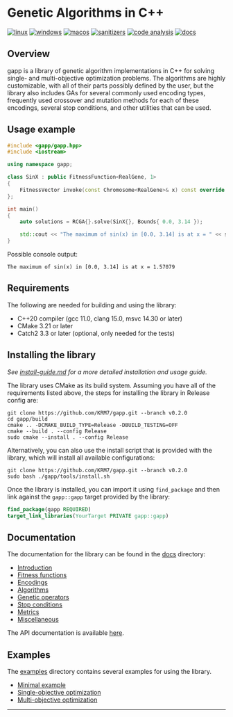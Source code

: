 
# Genetic Algorithms in C++ 

[![linux](https://github.com/KRM7/genetic-algorithms/actions/workflows/linux.yml/badge.svg?branch=master)](https://github.com/KRM7/genetic-algorithms/actions/workflows/linux.yml)
[![windows](https://github.com/KRM7/genetic-algorithms/actions/workflows/windows.yml/badge.svg?branch=master)](https://github.com/KRM7/genetic-algorithms/actions/workflows/windows.yml)
[![macos](https://github.com/KRM7/gapp/actions/workflows/macos.yml/badge.svg?branch=master)](https://github.com/KRM7/gapp/actions/workflows/macos.yml)
[![sanitizers](https://github.com/KRM7/genetic-algorithms/actions/workflows/sanitizers.yml/badge.svg?branch=master)](https://github.com/KRM7/genetic-algorithms/actions/workflows/sanitizers.yml)
[![code analysis](https://github.com/KRM7/genetic-algorithms/actions/workflows/analysis.yml/badge.svg?branch=master)](https://github.com/KRM7/genetic-algorithms/actions/workflows/analysis.yml)
[![docs](https://github.com/KRM7/gapp/actions/workflows/docs.yml/badge.svg?branch=master)](https://github.com/KRM7/gapp/actions/workflows/docs.yml)

## Overview

gapp is a library of genetic algorithm implementations in C++ for solving single-
and multi-objective optimization problems. The algorithms are highly customizable,
with all of their parts possibly defined by the user, but the library also includes
GAs for several commonly used encoding types, frequently used crossover and mutation
methods for each of these encodings, several stop conditions, and other utilities that
can be used.


## Usage example

```cpp
#include <gapp/gapp.hpp>
#include <iostream>

using namespace gapp;

class SinX : public FitnessFunction<RealGene, 1> 
{
    FitnessVector invoke(const Chromosome<RealGene>& x) const override { return { std::sin(x[0]) }; }
};

int main()
{
    auto solutions = RCGA{}.solve(SinX{}, Bounds{ 0.0, 3.14 });

    std::cout << "The maximum of sin(x) in [0.0, 3.14] is at x = " << solutions[0].chromosome[0];
}
```

Possible console output:

```text
The maximum of sin(x) in [0.0, 3.14] is at x = 1.57079
```


## Requirements

The following are needed for building and using the library:

- C++20 compiler (gcc 11.0, clang 15.0, msvc 14.30 or later)
- CMake 3.21 or later
- Catch2 3.3 or later (optional, only needed for the tests)


## Installing the library

*See [install-guide.md](docs/install-guide.md) for a more detailed installation and usage guide.*

The library uses CMake as its build system. Assuming you have all of the requirements
listed above, the steps for installing the library in Release config are:

```shell
git clone https://github.com/KRM7/gapp.git --branch v0.2.0
cd gapp/build
cmake .. -DCMAKE_BUILD_TYPE=Release -DBUILD_TESTING=OFF
cmake --build . --config Release
sudo cmake --install . --config Release
```

Alternatively, you can also use the install script that is provided with the library, which
will install all available configurations:

```shell
git clone https://github.com/KRM7/gapp.git --branch v0.2.0
sudo bash ./gapp/tools/install.sh
```

Once the library is installed, you can import it using `find_package` and then link
against the `gapp::gapp` target provided by the library:

```cmake
find_package(gapp REQUIRED)
target_link_libraries(YourTarget PRIVATE gapp::gapp)
```


## Documentation

The documentation for the library can be found in the [docs](./docs) directory:

* [Introduction](./docs/introduction.md)
* [Fitness functions](./docs/fitness-functions.md) 
* [Encodings](./docs/encodings.md)  
* [Algorithms](./docs/algorithms.md)  
* [Genetic operators](./docs/genetic-operators.md)  
* [Stop conditions](./docs/stop-conditions.md)  
* [Metrics](./docs/metrics.md)    
* [Miscellaneous](./docs/miscellaneous.md)

The API documentation is available [here](https://krm7.github.io/gapp/).


## Examples

The [examples](./examples) directory contains several examples for using the library.

* [Minimal example](./examples/1_minimal_example.cpp)
* [Single-objective optimization](./examples/2_basic_single_objective.cpp)
* [Multi-objective optimization](./examples/3_basic_multi_objective.cpp)

-------------------------------------------------------------------------------------------------


